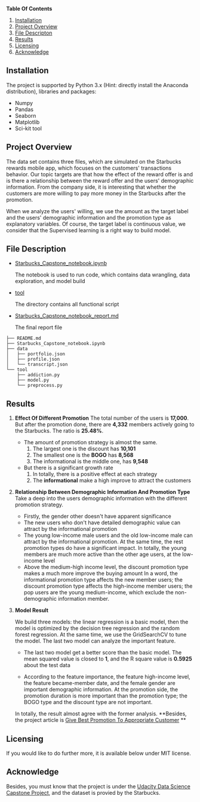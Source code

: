 **Table Of Contents**

1. [Installation](#installation)
2. [Project Overview](#project)
3. [File Descripton](#file)
4. [Results](#results)
5. [Licensing](#licensing)
6. [Acknowledge](#ackowledge)

## Installation<a id="installation"></a>

The project is supported by Python 3.x (Hint: directly install the Anaconda distribution), libraries and packages:

- Numpy
- Pandas
- Seaborn
- Matplotlib
- Sci-kit tool

## Project Overview<a id="project"></a>

The data set contains three files, which are simulated on the Starbucks rewards mobile app, which focuses on the customers' transactions behavior. Our topic targets are that how the effect of the reward offer is and is there a relationship between the reward offer and the users' demographic information. From the company side, it is interesting that whether the customers are more willing to pay more money in the Starbucks after the promotion.

When we analyze the users' willing, we use the amount as the target label and the users' demographic information and the promotion type as explanatory variables. Of course, the target label is continuous value, we consider that the Supervised learning is a right way to build model.

## File Description<a id="file"></a>

* [Starbucks_Capstone_notebook.ipynb](./Starbucks_Capstone_notebook.ipynb)

  The notebook is used to run code, which contains data wrangling, data exploration, and model build

* [tool](./tool)

  The directory contains all functional script

* [Starbucks_Capstone_notebook_report.md](./Starbucks_Capstone_notebook_report.md)

  The final report file

```
├── README.md
├── Starbucks_Capstone_notebook.ipynb
├── data
│   ├── portfolio.json
│   ├── profile.json
│   └── transcript.json
└── tool
    ├── addiction.py
    ├── model.py
    └── preprocess.py
```



## Results <a id="results"></a>

1. **Effect Of Different Promotion**
   The total number of the users is **17,000**. But after the promotion done, there are **4,332** members actively going to the Starbucks. The ratio is **25.48%**.

   - The amount of promotion strategy is almost the same.
     1. The largest one is the discount has **10,101**
     2. The smallest one is the **BOGO** has **8,568**
     3. The informational is the middle one, has **9,548**
   - But there is a significant  growth rate
     1. In totally, there is a positive effect at each strategy
     2. The **informational** make a high improve to attract the customers

2. **Relationship Between Demographic Information And Promotion Type**
   Take a deep into the users demographic information with the different promotion strategy.   

   - Firstly, the gender other doesn't have apparent significance
   - The new users who don't have detailed demographic value can attract by the informational promotion
   - The young low-income male users and the old low-income male can attract by the informational promotion. At the same time, the rest promotion types do have a significant impact. In totally, the young members are much more active than the other age users, at the low-income level
   - Above the medium-high income level, the discount promotion type makes a much more improve the buying amount
     In a word, the informational promotion type affects the new member users; the discount promotion type affects the high-income member users; the pop users are the young medium-income, which exclude the non-demographic information member.

3. **Model Result**

   We build three models: the linear regression is a basic model, then the model is optimized by the decision tree regression and the random forest regression. At the same time, we use the GridSearchCV to tune the model. The last two model can analyze the important feature.

   * The last two model get a better score than the basic model. The mean squared value is closed to **1**, and the R square value is **0.5925** about the test data

   * According to the feature importance, the feature high-income level, the feature became-member date, and the female gender are important demographic information. At the promotion side, the promotion duration is more important than the promotion type; the BOGO type and the discount type are not important.

   In totally, the result almost agree with the former analysis. **Besides, the project article is  [Give Best Promotion To Appropriate Customer](https://medium.com/@RayZen/give-best-promotion-to-appropriate-customer-8abb170ca76e) **

## Licensing<a id="licensing"></a>

If you  would like to do further more, it is available below under MIT license. 

## Acknowledge <a id="acknowlege"></a>

Besides, you must know that the project is under the [Udacity Data Science Capstone Project](https://classroom.udacity.com/nanodegrees/nd025/parts/84260e1f-2926-4127-895f-cc4432b05059/modules/80c955ce-72f2-403a-9bf5-cc58636dab9d/lessons/d6285247-6bc0-4783-b118-6f41981b9469/concepts/480e9dc2-4726-4582-81d7-3b8e6a863450), and the dataset is provied by the Starbucks.